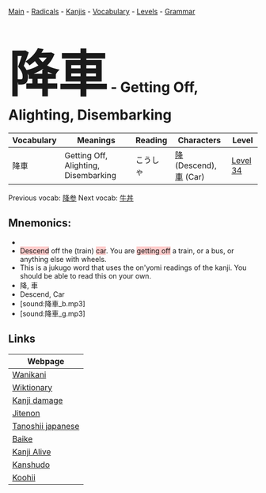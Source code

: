 <style> bigfont {font-size: 100px}</style>
[Main](../README.md) -
[Radicals](../radicals.md) -
[Kanjis](../kanjis.md) -
[Vocabulary](../vocabulary.md) -
[Levels](../levels.md) -
[Grammar](../grammar.md)
# <bigfont> 降車</bigfont> - Getting Off, Alighting, Disembarking 

| Vocabulary | Meanings | Reading | Characters | Level |
| --- | --- | --- | --- | --- |
| 降車 | Getting Off, Alighting, Disembarking | こうしゃ |  [降](../kanjis/降.md) (Descend), [車](../kanjis/車.md) (Car) | [Level 34](../levels/wk_level34.md) |

Previous vocab: [降参](降参.md) Next vocab: [牛丼](牛丼.md) 

## Mnemonics:

* 
* <span style="background-color:#ffcccb"> Descend</span> off the (train) <span style="background-color:#ffcccb"> car</span>. You are <span style="background-color:#ffcccb"> getting off</span> a train, or a bus, or anything else with wheels.
* This is a jukugo word that uses the on'yomi readings of the kanji. You should be able to read this on your own.
* 降, 車
* Descend, Car
* [sound:降車_b.mp3]
* [sound:降車_g.mp3]


## Links 

| Webpage |
| --- |
| [Wanikani          ](https://www.wanikani.com/kanji/降車) |
| [Wiktionary        ](https://en.wiktionary.org/wiki/降車) |
| [Kanji damage      ](http://www.kanjidamage.com/kanji/search?utf8=✓&q=降車) |
| [Jitenon           ](https://jitenon.com/kanji/降車) |
| [Tanoshii japanese ](https://www.tanoshiijapanese.com/dictionary/kanji.cfm?k=降車) |
| [Baike             ](https://baike.baidu.com/item/降車) |
| [Kanji Alive       ](https://app.kanjialive.com/降車) |
| [Kanshudo          ](https://www.kanshudo.com/searchmn?q=降車) |
| [Koohii            ](https://kanji.koohii.com/study/kanji/降車) |
